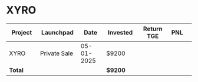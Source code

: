 # XYRO



<table data-full-width="true"><thead><tr><th width="152">Project</th><th width="138">Launchpad</th><th width="132">Date</th><th width="133">Invested</th><th width="176">Return TGE </th><th>PNL</th><th></th></tr></thead><tbody><tr><td>XYRO</td><td>Private Sale</td><td>05-01-2025</td><td>$9200</td><td></td><td></td><td></td></tr><tr><td><strong>Total</strong></td><td></td><td></td><td><strong>$9200</strong></td><td></td><td></td><td></td></tr></tbody></table>

